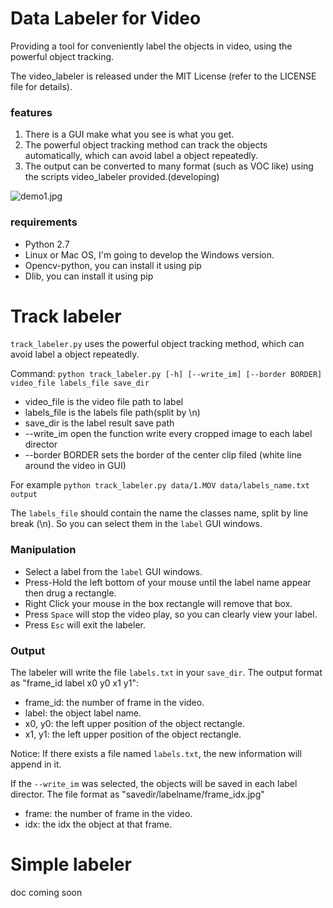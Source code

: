 # Data Labeler for Video

 Providing a tool for conveniently label the objects in video, using the powerful object tracking.

 The video_labeler is released under the MIT License (refer to the LICENSE file for details).

### features

1. There is a GUI make what you see is what you get.
2. The powerful object tracking method can track the objects automatically, which can avoid label a object repeatedly.
3. The output can be converted to many format (such as VOC like) using the scripts video_labeler provided.(developing)

![demo1.jpg](https://raw.githubusercontent.com/hahnyuan/video_labeler/master/example/demo1.jpg)

### requirements

- Python 2.7
- Linux or Mac OS, I'm going to develop the Windows version.
- Opencv-python, you can install it using pip
- Dlib, you can install it using pip

# Track labeler

`track_labeler.py` uses the powerful object tracking method, which can avoid label a object repeatedly.

Command: `python track_labeler.py [-h] [--write_im] [--border BORDER] video_file labels_file save_dir`
- video_file is the video file path to label
- labels_file is the labels file path(split by \n)
- save_dir is the label result save path
- --write_im open the function write every cropped image to each label director
- --border BORDER sets the border of the center clip filed (white line around the video in GUI)

For example `python track_labeler.py data/1.MOV data/labels_name.txt output`

The `labels_file` should contain the name the classes name, split by line break (\n).
So you can select them in the `label` GUI windows.

### Manipulation

- Select a label from the `label` GUI windows.
- Press-Hold the left bottom of your mouse until the label name appear then drug a rectangle.
- Right Click your mouse in the box rectangle will remove that box.
- Press `Space` will stop the video play, so you can clearly view your label.
- Press `Esc` will exit the labeler.

### Output

The labeler will write the file `labels.txt` in your `save_dir`. The output format as "frame_id label x0 y0 x1 y1":
- frame_id: the number of frame in the video.
- label: the object label name.
- x0, y0: the left upper position of the object rectangle.
- x1, y1: the left upper position of the object rectangle.

Notice: If there exists a file named `labels.txt`, the new information will append in it.

If the `--write_im` was selected, the objects will be saved in each label director.
The file format as "savedir/labelname/frame_idx.jpg"
- frame: the number of frame in the video.
- idx: the idx the object at that frame.

# Simple labeler

doc coming soon